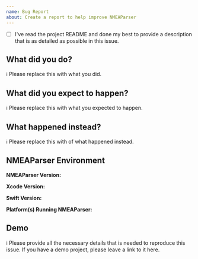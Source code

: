 ```yaml
---
name: Bug Report
about: Create a report to help improve NMEAParser
---
```


* [ ] I've read the project README and done my best to provide a description that is as detailed as possible in this issue.

## What did you do?

ℹ Please replace this with what you did.  

## What did you expect to happen?

ℹ Please replace this with what you expected to happen.  

## What happened instead?

ℹ Please replace this with of what happened instead.  

## NMEAParser Environment

**NMEAParser Version:**

**Xcode Version:**

**Swift Version:**

**Platform(s) Running NMEAParser:**

## Demo

ℹ Please provide all the necessary details that is needed to reproduce this issue. If you have a demo project, please leave a link to it here.